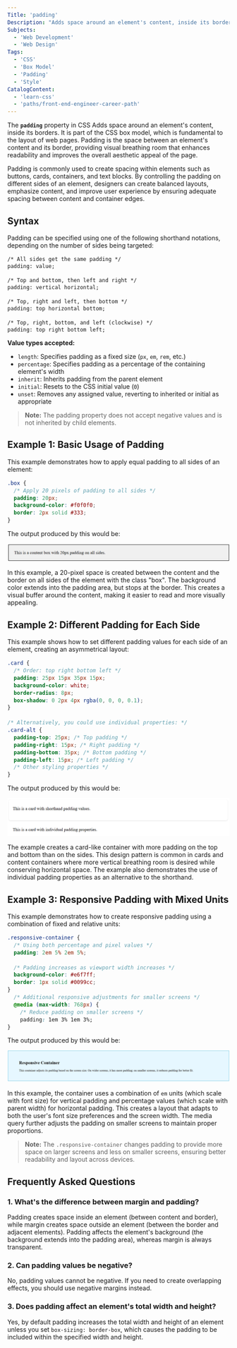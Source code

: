 ```yaml
---
Title: 'padding'
Description: "Adds space around an element's content, inside its borders."
Subjects:
  - 'Web Development'
  - 'Web Design'
Tags:
  - 'CSS'
  - 'Box Model'
  - 'Padding'
  - 'Style'
CatalogContent:
  - 'learn-css'
  - 'paths/front-end-engineer-career-path'
---
```


The **`padding`** property in CSS Adds  space around an element's content, inside its borders. It is part of the CSS box model, which is fundamental to the layout of web pages. Padding is the space between an element's content and its border, providing visual breathing room that enhances readability and improves the overall aesthetic appeal of the page.

Padding is commonly used to create spacing within elements such as buttons, cards, containers, and text blocks. By controlling the padding on different sides of an element, designers can create balanced layouts, emphasize content, and improve user experience by ensuring adequate spacing between content and container edges.

## Syntax

Padding can be specified using one of the following shorthand notations, depending on the number of sides being targeted:

```pseudo
/* All sides get the same padding */
padding: value;

/* Top and bottom, then left and right */
padding: vertical horizontal;

/* Top, right and left, then bottom */
padding: top horizontal bottom;

/* Top, right, bottom, and left (clockwise) */
padding: top right bottom left;
```


**Value types accepted:**

- `length`: Specifies padding as a fixed size (`px`, `em`, `rem`, etc.)
- `percentage`: Specifies padding as a percentage of the containing element's width
- `inherit`: Inherits padding from the parent element
- `initial`: Resets to the CSS initial value (`0`)
- `unset`: Removes any assigned value, reverting to inherited or initial as appropriate

> **Note:** The padding property does not accept negative values and is not inherited by child elements.

## Example 1: Basic Usage of Padding

This example demonstrates how to apply equal padding to all sides of an element:

```css
.box {
  /* Apply 20 pixels of padding to all sides */
  padding: 20px;
  background-color: #f0f0f0;
  border: 2px solid #333;
}
```

The output produced by this would be:

![Box with equal padding on all sides, light gray background, and solid border](https://raw.githubusercontent.com/Codecademy/docs/main/media/css-padding-output-1.png)

In this example, a 20-pixel space is created between the content and the border on all sides of the element with the class "box". The background color extends into the padding area, but stops at the border. This creates a visual buffer around the content, making it easier to read and more visually appealing.

## Example 2: Different Padding for Each Side

This example shows how to set different padding values for each side of an element, creating an asymmetrical layout:

```css
.card {
  /* Order: top right bottom left */
  padding: 25px 15px 35px 15px;
  background-color: white;
  border-radius: 8px;
  box-shadow: 0 2px 4px rgba(0, 0, 0, 0.1);
}

/* Alternatively, you could use individual properties: */
.card-alt {
  padding-top: 25px; /* Top padding */
  padding-right: 15px; /* Right padding */
  padding-bottom: 35px; /* Bottom padding */
  padding-left: 15px; /* Left padding */
  /* Other styling properties */
}
```

The output produced by this would be:

![Card with asymmetric padding, white background, rounded corners, and subtle shadow](https://raw.githubusercontent.com/Codecademy/docs/main/media/css-padding-output-2.png)

The example creates a card-like container with more padding on the top and bottom than on the sides. This design pattern is common in cards and content containers where more vertical breathing room is desired while conserving horizontal space. The example also demonstrates the use of individual padding properties as an alternative to the shorthand.

## Example 3: Responsive Padding with Mixed Units

This example demonstrates how to create responsive padding using a combination of fixed and relative units:

```css
.responsive-container {
  /* Using both percentage and pixel values */
  padding: 2em 5% 2em 5%;

  /* Padding increases as viewport width increases */
  background-color: #e6f7ff;
  border: 1px solid #0099cc;
}
  /* Additional responsive adjustments for smaller screens */
  @media (max-width: 768px) {
    /* Reduce padding on smaller screens */
    padding: 1em 3% 1em 3%;
}
```

The output produced by this would be:

![Responsive container with padding that adjusts for screen size, light blue background, and blue border](https://raw.githubusercontent.com/Codecademy/docs/main/media/css-padding-output-3.png)

In this example, the container uses a combination of `em` units (which scale with font size) for vertical padding and percentage values (which scale with parent width) for horizontal padding. This creates a layout that adapts to both the user's font size preferences and the screen width. The media query further adjusts the padding on smaller screens to maintain proper proportions.

> **Note:** The `.responsive-container` changes padding to provide more space on larger screens and less on smaller screens, ensuring better readability and layout across devices.

## Frequently Asked Questions

### 1. What's the difference between margin and padding?

Padding creates space inside an element (between content and border), while margin creates space outside an element (between the border and adjacent elements). Padding affects the element's background (the background extends into the padding area), whereas margin is always transparent.

### 2. Can padding values be negative?

No, padding values cannot be negative. If you need to create overlapping effects, you should use negative margins instead.

### 3. Does padding affect an element's total width and height?

Yes, by default padding increases the total width and height of an element unless you set `box-sizing: border-box`, which causes the padding to be included within the specified width and height.
